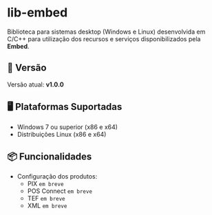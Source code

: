 # lib-embed

Biblioteca para sistemas desktop (Windows e Linux) desenvolvida em C/C++ para utilização dos recursos e serviços disponibilizados pela **Embed**.

## 📌 Versão

Versão atual: **v1.0.0**

## 🖥️ Plataformas Suportadas

- Windows 7 ou superior (x86 e x64)
- Distribuições Linux (x86 e x64)

## 📦 Funcionalidades

- Configuração dos produtos:
  - PIX `em breve`
  - POS Connect `em breve`
  - TEF `em breve`
  - XML `em breve`